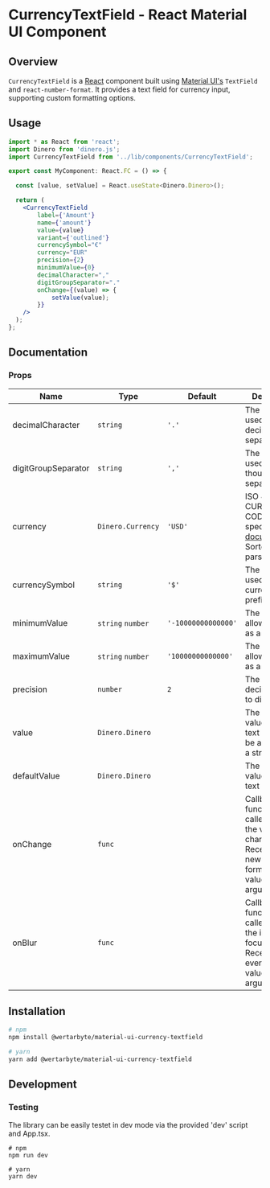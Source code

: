 # CurrencyTextField - React Material UI Component

## Overview

`CurrencyTextField` is a [React][react] component built using [Material UI's][mui] `TextField` and `react-number-format`. It provides a text field for currency input, supporting custom formatting options.

[react]: https://react.dev/
[mui]: https://mui.com/material-ui/

## Usage

```jsx
import * as React from 'react';
import Dinero from 'dinero.js';
import CurrencyTextField from '../lib/components/CurrencyTextField';

export const MyComponent: React.FC = () => {

  const [value, setValue] = React.useState<Dinero.Dinero>();

  return (
    <CurrencyTextField
        label={'Amount'}
        name={'amount'}
        value={value}
        variant={'outlined'}
        currencySymbol="€"
        currency="EUR"
        precision={2}
        minimumValue={0}
        decimalCharacter=","
        digitGroupSeparator="."
        onChange={(value) => {
            setValue(value);
        }}
    />
  );
};
```

## Documentation

### Props

|Name|Type|Default|Description|
|---|---|---|---|
|decimalCharacter|`string`|`'.'`|The character used as the decimal separator.|
|digitGroupSeparator|`string`|`','`|The character used as the thousand separator.|
|currency|`Dinero.Currency`|`'USD'`|ISO 4217 CURRENCY CODES as specified in the [documentation][iso]. Sorted and parsed|
|currencySymbol|`string`|`'$'`|The symbol used as the currency prefix.|
|minimumValue|`string` `number`|`'-10000000000000'`|The minimum allowable value as a string.|
|maximumValue|`string` `number`|`'10000000000000'`|The maximum allowable value as a string.|
|precision|`number`|`2`|The number of decimal places to display.|
|value|`Dinero.Dinero`||The current value of the text field. Can be a number or a string.|
|defaultValue|`Dinero.Dinero`||The default value of the text field.|
|onChange|`func`||Callback function that is called when the value changes. Receives the new value and formatted value as arguments.|
|onBlur|`func`||Callback function that is called when the input loses focus. Receives the event and value as arguments.|

[iso]: https://www.iso.org/iso-4217-currency-codes.html

## Installation

```sh
# npm
npm install @wertarbyte/material-ui-currency-textfield

# yarn
yarn add @wertarbyte/material-ui-currency-textfield
```

## Development

### Testing

The library can be easily testet in dev mode via the provided 'dev' script and App.tsx.

```
# npm
npm run dev

# yarn
yarn dev
```
